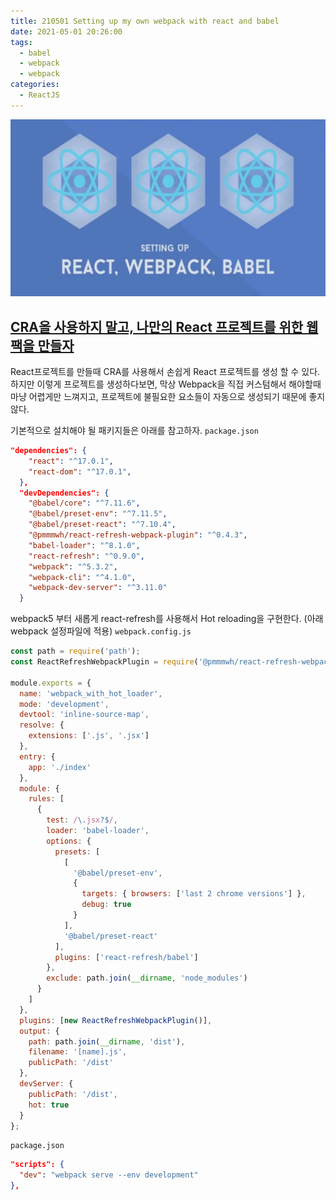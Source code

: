 ```yaml
---
title: 210501 Setting up my own webpack with react and babel
date: 2021-05-01 20:26:00
tags:
  - babel
  - webpack
  - webpack
categories:
  - ReactJS
---
```


<div align="center">
  <img src="/images/post_images/210501_my_own_webpack.png" alt="REACT, WEBPACK, BABEL" />
</div>

## <ins><b>CRA을 사용하지 말고, 나만의 React 프로젝트를 위한 웹팩을 만들자</b></ins>

React프로젝트를 만들때 CRA를 사용해서 손쉽게 React 프로젝트를 생성 할 수 있다. 하지만 이렇게 프로젝트를 생성하다보면, 막상 Webpack을 직접 커스텀해서 해야할때 마냥 어렵게만 느껴지고, 프로젝트에 불필요한 요소들이 자동으로 생성되기 때문에 좋지 않다.

기본적으로 설치해야 될 패키지들은 아래를 참고하자.
`package.json`

```json
"dependencies": {
    "react": "^17.0.1",
    "react-dom": "^17.0.1",
  },
  "devDependencies": {
    "@babel/core": "^7.11.6",
    "@babel/preset-env": "^7.11.5",
    "@babel/preset-react": "^7.10.4",
    "@pmmmwh/react-refresh-webpack-plugin": "^0.4.3",
    "babel-loader": "^8.1.0",
    "react-refresh": "^0.9.0",
    "webpack": "^5.3.2",
    "webpack-cli": "^4.1.0",
    "webpack-dev-server": "^3.11.0"
  }
```

  <!-- more -->

webpack5 부터 새롭게 react-refresh를 사용해서 Hot reloading을 구현한다. (아래 webpack 설정파일에 적용)
`webpack.config.js`

```javascript
const path = require('path');
const ReactRefreshWebpackPlugin = require('@pmmmwh/react-refresh-webpack-plugin');

module.exports = {
  name: 'webpack_with_hot_loader',
  mode: 'development',
  devtool: 'inline-source-map',
  resolve: {
    extensions: ['.js', '.jsx']
  },
  entry: {
    app: './index'
  },
  module: {
    rules: [
      {
        test: /\.jsx?$/,
        loader: 'babel-loader',
        options: {
          presets: [
            [
              '@babel/preset-env',
              {
                targets: { browsers: ['last 2 chrome versions'] },
                debug: true
              }
            ],
            '@babel/preset-react'
          ],
          plugins: ['react-refresh/babel']
        },
        exclude: path.join(__dirname, 'node_modules')
      }
    ]
  },
  plugins: [new ReactRefreshWebpackPlugin()],
  output: {
    path: path.join(__dirname, 'dist'),
    filename: '[name].js',
    publicPath: '/dist'
  },
  devServer: {
    publicPath: '/dist',
    hot: true
  }
};
```

`package.json`

```json
"scripts": {
  "dev": "webpack serve --env development"
},
```
